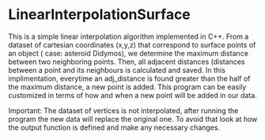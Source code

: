 # LinearInterpolationSurface
This is a simple linear interpolation algorithm implemented in C++.
From a dataset of cartesian coordinates (x,y,z) that correspond to surface points of an object ( case: asteroid Didymos),
we determine the maximum distance between two neighboring points. 
Then, all adjacent distances (distances between a point and its neighbours is calculated and saved.
In this implimentation, everytime an adj_distance is found greater than the half of the maximum distance, a new point is added.
This program can be easily customized in terms of how and when a new point will be added in our data.

Important: The dataset of vertices is not interpolated, after running the program the new data will replace the original one.
To avoid that look at how the output function is defined and make any necessary changes.

